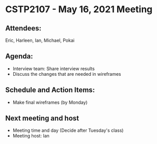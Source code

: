 # CSTP2107 - May 16, 2021 Meeting

## Attendees:
Eric, Harleen, Ian, Michael, Pokai

## Agenda:
- Interview team: Share interview results
- Discuss the changes that are needed in wireframes
  
## Schedule and Action Items:
- Make final wireframes (by Monday)

## Next meeting and host
- Meeting time and day (Decide after Tuesday's class)
- Meeting host: Ian 